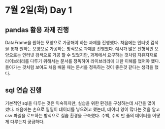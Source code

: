 # 7월 2일(화) Day 1

## pandas 활용 과제 진행

DataFrame을 원하는 모양으로 가공해야 하는 과제를 진행했다.
처음에는 인터넷 검색을 통해 원하는 모양으로 가공하는 방식으로 과제를 진행했다.
예시가 많은 전형적인 모양으로는 인터넷 검색으로 가공 할 수 있었지만, 과제에서 요구하는 것처럼 자유자재로
라이브러리를 다루기 위해서는 문서를 정독하여 라이브러리에 대한 이해를 했어야 했다.
돌아가는 것처럼 보여도 처음 배울 때는 문서를 정독하는 것이 좋은것 같다는 생각을 했다.

## sql 연습 진행

기본적인 sql을 다루는 것은 익숙하지만, 실습을 위한 환경을 구성하는데 시간을 많이 썼다.
처음에는 손으로 일일이 데이터를 넣으려고 했는데, 데이터 양이 많다는 것을 알고 csv 파일을 로드하는 방식으로
실습 환경을 구축했다.
수백, 수억 만 줄의 데이터를 어떻게 다루는지 궁금하다.